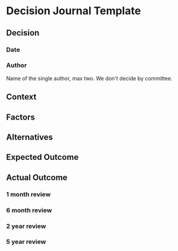 # Decision Journal Template

## Decision

### Date

### Author

Name of the single author, max two. We don't decide by committee.

## Context

## Factors

## Alternatives

## Expected Outcome

## Actual Outcome

### 1 month review

### 6 month review

### 2 year review

### 5 year review

